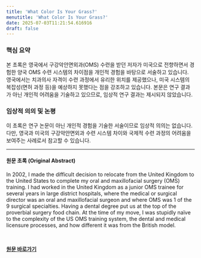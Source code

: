 ```yaml
---
title: 'What Color Is Your Grass?'
menutitle: 'What Color Is Your Grass?'
date: 2025-07-03T11:21:54.616916
draft: false
---
```


### 핵심 요약

본 초록은 영국에서 구강악안면외과(OMS) 수련을 받던 저자가 미국으로 전향하면서 경험한 양국 OMS 수련 시스템의 차이점을 개인적 경험을 바탕으로 서술하고 있습니다. 영국에서는 치과의사 자격이 수련 과정에서 유리한 위치를 제공했으나, 미국 시스템의 복잡성(면허 과정 등)을 예상하지 못했다는 점을 강조하고 있습니다.  본문은 연구 결과가 아닌 개인적 어려움을 기술하고 있으므로, 임상적 연구 결과는 제시되지 않았습니다.


### 임상적 의의 및 논평

이 초록은 연구 논문이 아닌 개인적 경험을 기술한 서술이므로 임상적 의의는 없습니다. 다만,  영국과 미국의 구강악안면외과 수련 시스템 차이와  국제적 수련 과정의 어려움을 보여주는 사례로서 참고할 수 있습니다.


---

#### 원문 초록 (Original Abstract)
In 2002, I made the difficult decision to relocate from the United Kingdom to the United States to complete my oral and maxillofacial surgery (OMS) training. I had worked in the United Kingdom as a junior OMS trainee for several years in large district hospitals, where the medical or surgical director was an oral and maxillofacial surgeon and where OMS was 1 of the 9 surgical specialties. Having a dental degree put us at the top of the proverbial surgery food chain. At the time of my move, I was stupidly naïve to the complexity of the US OMS training system, the dental and medical licensure processes, and how different it was from the British model.

<br>

**[원문 바로가기](https://www.joms.org/article/S0278-2391(25)00257-5/fulltext?rss=yes)**
